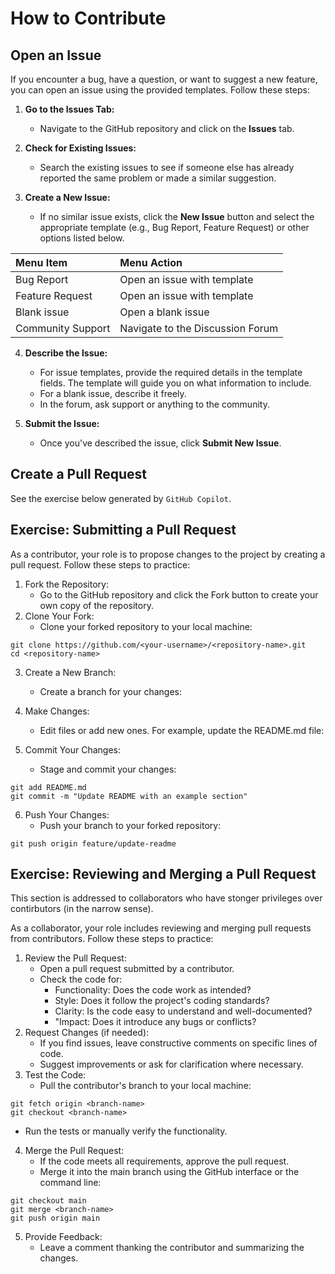 # How to Contribute

## Open an Issue

If you encounter a bug, have a question, or want to suggest a new feature, you can open an issue using the provided templates. Follow these steps:

1. **Go to the Issues Tab:**
   - Navigate to the GitHub repository and click on the **Issues** tab.

2. **Check for Existing Issues:**
   - Search the existing issues to see if someone else has already reported the same problem or made a similar suggestion.

3. **Create a New Issue:**
   - If no similar issue exists, click the **New Issue** button and select the appropriate template (e.g., Bug Report, Feature Request) or other options listed below.

|Menu Item| Menu Action |
|:---------|:------ |
| Bug Report | Open an issue with template |
| Feature Request | Open an issue with template | 
| Blank issue | Open a blank issue |
| Community Support | Navigate to the Discussion Forum |

4. **Describe the Issue:**
   - For issue templates, provide the required details in the template fields. The template will guide you on what information to include.
   - For a blank issue, describe it freely.
   - In the forum, ask support or anything to the community.

7. **Submit the Issue:**
   - Once you've described the issue, click **Submit New Issue**.

## Create a Pull Request

See the exercise below generated by `GitHub Copilot`.

## Exercise: Submitting a Pull Request
As a contributor, your role is to propose changes to the project by creating a pull request. Follow these steps to practice:

1. Fork the Repository:
   - Go to the GitHub repository and click the Fork button to create your own copy of the repository.
2. Clone Your Fork:
   - Clone your forked repository to your local machine:

```
git clone https://github.com/<your-username>/<repository-name>.git
cd <repository-name>
```

3. Create a New Branch:
   - Create a branch for your changes:

4. Make Changes:
   - Edit files or add new ones. For example, update the README.md file:

5. Commit Your Changes:
   - Stage and commit your changes:

```
git add README.md
git commit -m "Update README with an example section"
```

6. Push Your Changes:
   - Push your branch to your forked repository:

```
git push origin feature/update-readme
```

## Exercise: Reviewing and Merging a Pull Request

This section is addressed to collaborators who have stonger privileges over contirbutors (in the narrow sense).

As a collaborator, your role includes reviewing and merging pull requests from contributors. Follow these steps to practice:

1. Review the Pull Request:
   - Open a pull request submitted by a contributor.
   - Check the code for:
      - Functionality: Does the code work as intended?
      - Style: Does it follow the project's coding standards?
      - Clarity: Is the code easy to understand and well-documented?
      - "Impact: Does it introduce any bugs or conflicts?
2. Request Changes (if needed):
   - If you find issues, leave constructive comments on specific lines of code.
   - Suggest improvements or ask for clarification where necessary.
3. Test the Code:
   - Pull the contributor's branch to your local machine:
```
git fetch origin <branch-name>
git checkout <branch-name>
```
   - Run the tests or manually verify the functionality.

4. Merge the Pull Request:
   - If the code meets all requirements, approve the pull request.
   - Merge it into the main branch using the GitHub interface or the command line:

```
git checkout main
git merge <branch-name>
git push origin main
```

5. Provide Feedback:
   - Leave a comment thanking the contributor and summarizing the changes.